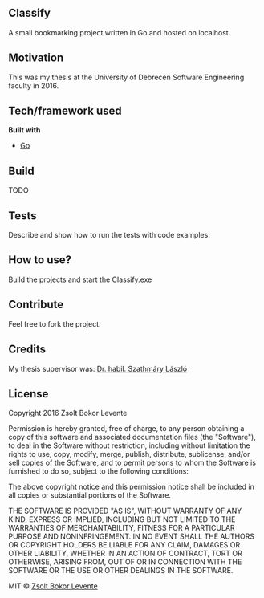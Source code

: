 ## Classify
A small bookmarking project written in Go and hosted on localhost.

## Motivation
This was my thesis at the University of Debrecen Software Engineering faculty in 2016.

## Tech/framework used
<b>Built with</b>
- [Go](https://golang.org/)

## Build
TODO

## Tests
Describe and show how to run the tests with code examples.

## How to use?
Build the projects and start the Classify.exe

## Contribute
Feel free to fork the project.

## Credits
My thesis supervisor was: [Dr. habil. Szathmáry László](https://arato.inf.unideb.hu/szathmary.laszlo/pmwiki/index.php)

## License
Copyright 2016 Zsolt Bokor Levente

Permission is hereby granted, free of charge, to any person obtaining a copy of this software and associated documentation files (the "Software"), to deal in the Software without restriction, including without limitation the rights to use, copy, modify, merge, publish, distribute, sublicense, and/or sell copies of the Software, and to permit persons to whom the Software is furnished to do so, subject to the following conditions:

The above copyright notice and this permission notice shall be included in all copies or substantial portions of the Software.

THE SOFTWARE IS PROVIDED "AS IS", WITHOUT WARRANTY OF ANY KIND, EXPRESS OR IMPLIED, INCLUDING BUT NOT LIMITED TO THE WARRANTIES OF MERCHANTABILITY, FITNESS FOR A PARTICULAR PURPOSE AND NONINFRINGEMENT. IN NO EVENT SHALL THE AUTHORS OR COPYRIGHT HOLDERS BE LIABLE FOR ANY CLAIM, DAMAGES OR OTHER LIABILITY, WHETHER IN AN ACTION OF CONTRACT, TORT OR OTHERWISE, ARISING FROM, OUT OF OR IN CONNECTION WITH THE SOFTWARE OR THE USE OR OTHER DEALINGS IN THE SOFTWARE.


MIT © [Zsolt Bokor Levente](https://github.com/zsoman)
